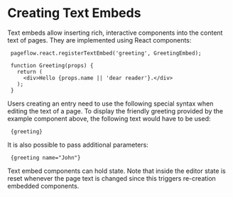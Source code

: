 # Creating Text Embeds

Text embeds allow inserting rich, interactive components into the
content text of pages. They are implemented using React components:

     pageflow.react.registerTextEmbed('greeting', GreetingEmbed);

     function Greeting(props) {
       return (
         <div>Hello {props.name || 'dear reader'}.</div>
       );
     }

Users creating an entry need to use the following special syntax when
editing the text of a page. To display the friendly greeting provided
by the example component above, the following text would have to be
used:

     {greeting}

It is also possible to pass additional parameters:

     {greeting name="John"}

Text embed components can hold state. Note that inside the editor
state is reset whenever the page text is changed since this triggers
re-creation embedded components.

